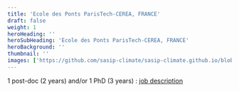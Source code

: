 ```yaml
---
title: 'Ecole des Ponts ParisTech-CEREA, FRANCE'
draft: false
weight: 1
heroHeading: ''
heroSubHeading: 'Ecole des Ponts ParisTech-CEREA, FRANCE'
heroBackground: ''
thumbnail: ''
images: ['https://github.com/sasip-climate/sasip-climate.github.io/blob/master/static/images/ice.jpg']
---
```


1 post-doc (2 years) and/or 1 PhD (3 years) : [job description](https://www.dropbox.com/s/9lwe0n2av5ty7w7/sasip_positions_at_enpc_2021.pdf?dl=0)
